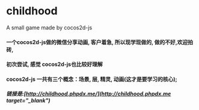 # childhood
 A small game made by cocos2d-js
####  一个cocos2d-js做的微信分享动画, 客户着急, 所以现学现做的, 做的不好,欢迎拍砖, 
#### 初次尝试, 感觉 cocos2d-js也比较好理解
#### cocos2d-js 一共有三个概念：场景, 层, 精灵, 动画(这才是要学习的核心);
##### 链接是:[http://childhood.phpdx.me/](http://childhood.phpdx.me target="_blank")
